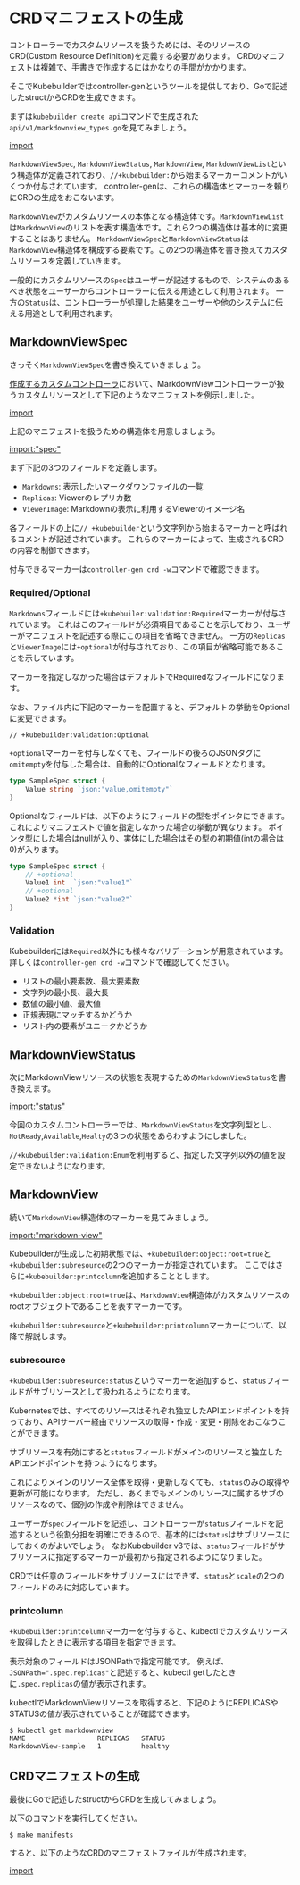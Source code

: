 # CRDマニフェストの生成

コントローラーでカスタムリソースを扱うためには、そのリソースのCRD(Custom Resource Definition)を定義する必要があります。
CRDのマニフェストは複雑で、手書きで作成するにはかなりの手間がかかります。

そこでKubebuilderではcontroller-genというツールを提供しており、Goで記述したstructからCRDを生成できます。

まずは`kubebuilder create api`コマンドで生成された`api/v1/markdownview_types.go`を見てみましょう。

[import](../../codes/00_scaffold/api/v1/markdownview_types.go)

`MarkdownViewSpec`, `MarkdownViewStatus`, `MarkdownView`, `MarkdownViewList`という構造体が定義されており、`//+kubebuilder:`から始まるマーカーコメントがいくつか付与されています。
controller-genは、これらの構造体とマーカーを頼りにCRDの生成をおこないます。

`MarkdownView`がカスタムリソースの本体となる構造体です。`MarkdownViewList`は`MarkdownView`のリストを表す構造体です。これら2つの構造体は基本的に変更することはありません。
`MarkdownViewSpec`と`MarkdownViewStatus`は`MarkdownView`構造体を構成する要素です。この2つの構造体を書き換えてカスタムリソースを定義していきます。

一般的にカスタムリソースの`Spec`はユーザーが記述するもので、システムのあるべき状態をユーザーからコントローラーに伝える用途として利用されます。
一方の`Status`は、コントローラーが処理した結果をユーザーや他のシステムに伝える用途として利用されます。

## MarkdownViewSpec

さっそく`MarkdownViewSpec`を書き換えていきましょう。

[作成するカスタムコントローラ](../introduction/sample.md)において、MarkdownViewコントローラーが扱うカスタムリソースとして下記のようなマニフェストを例示しました。

[import](../../codes/20_manifests/config/samples/view_v1_markdownview.yaml)

上記のマニフェストを扱うための構造体を用意しましょう。

[import:"spec"](../../codes/20_manifests/api/v1/markdownview_types.go)

まず下記の3つのフィールドを定義します。

- `Markdowns`: 表示したいマークダウンファイルの一覧
- `Replicas`: Viewerのレプリカ数
- `ViewerImage`: Markdownの表示に利用するViewerのイメージ名

各フィールドの上に`// +kubebuilder`という文字列から始まるマーカーと呼ばれるコメントが記述されています。
これらのマーカーによって、生成されるCRDの内容を制御できます。

付与できるマーカーは`controller-gen crd -w`コマンドで確認できます。

### Required/Optional

`Markdowns`フィールドには`+kubebuiler:validation:Required`マーカーが付与されています。
これはこのフィールドが必須項目であることを示しており、ユーザーがマニフェストを記述する際にこの項目を省略できません。
一方の`Replicas`と`ViewerImage`には`+optional`が付与されており、この項目が省略可能であることを示しています。

マーカーを指定しなかった場合はデフォルトでRequiredなフィールドになります。

なお、ファイル内に下記のマーカーを配置すると、デフォルトの挙動をOptionalに変更できます。

```
// +kubebuilder:validation:Optional
```

`+optional`マーカーを付与しなくても、フィールドの後ろのJSONタグに`omitempty`を付与した場合は、自動的にOptionalなフィールドとなります。

```go
type SampleSpec struct {
	Value string `json:"value,omitempty"`
}
```

Optionalなフィールドは、以下のようにフィールドの型をポインタにできます。
これによりマニフェストで値を指定しなかった場合の挙動が異なります。
ポインタ型にした場合はnullが入り、実体にした場合はその型の初期値(intの場合は0)が入ります。

```go
type SampleSpec struct {
	// +optional
	Value1 int  `json:"value1"`
	// +optional
	Value2 *int `json:"value2"`
}
```

### Validation

Kubebuilderには`Required`以外にも様々なバリデーションが用意されています。
詳しくは`controller-gen crd -w`コマンドで確認してください。

- リストの最小要素数、最大要素数
- 文字列の最小長、最大長
- 数値の最小値、最大値
- 正規表現にマッチするかどうか
- リスト内の要素がユニークかどうか

## MarkdownViewStatus

次にMarkdownViewリソースの状態を表現するための`MarkdownViewStatus`を書き換えます。

[import:"status"](../../codes/20_manifests/api/v1/markdownview_types.go)

今回のカスタムコントローラーでは、`MarkdownViewStatus`を文字列型とし、`NotReady`,`Available`,`Healty`の3つの状態をあらわすようにしました。

`//+kubebuilder:validation:Enum`を利用すると、指定した文字列以外の値を設定できないようになります。

## MarkdownView

続いて`MarkdownView`構造体のマーカーを見てみましょう。

[import:"markdown-view"](../../codes/20_manifests/api/v1/markdownview_types.go)

Kubebuilderが生成した初期状態では、`+kubebuilder:object:root=true`と`+kubebuilder:subresource`の2つのマーカーが指定されています。
ここではさらに`+kubebuilder:printcolumn`を追加することとします。
  
`+kubebuilder:object:root=true`は、`MarkdownView`構造体がカスタムリソースのrootオブジェクトであることを表すマーカーです。

`+kubebuilder:subresource`と`+kubebuilder:printcolumn`マーカーについて、以降で解説します。

### subresource

`+kubebuilder:subresource:status`というマーカーを追加すると、`status`フィールドがサブリソースとして扱われるようになります。

Kubernetesでは、すべてのリソースはそれぞれ独立したAPIエンドポイントを持っており、APIサーバー経由でリソースの取得・作成・変更・削除をおこなうことができます。

サブリソースを有効にすると`status`フィールドがメインのリソースと独立したAPIエンドポイントを持つようになります。

これによりメインのリソース全体を取得・更新しなくても、`status`のみの取得や更新が可能になります。
ただし、あくまでもメインのリソースに属するサブのリソースなので、個別の作成や削除はできません。

ユーザーが`spec`フィールドを記述し、コントローラーが`status`フィールドを記述するという役割分担を明確にできるので、基本的には`status`はサブリソースにしておくのがよいでしょう。
なおKubebuilder v3では、`status`フィールドがサブリソースに指定するマーカーが最初から指定されるようになりました。

CRDでは任意のフィールドをサブリソースにはできず、`status`と`scale`の2つのフィールドのみに対応しています。

### printcolumn

`+kubebuilder:printcolumn`マーカーを付与すると、kubectlでカスタムリソースを取得したときに表示する項目を指定できます。

表示対象のフィールドはJSONPathで指定可能です。
例えば、`JSONPath=".spec.replicas"`と記述すると、kubectl getしたときに`.spec.replicas`の値が表示されます。

kubectlでMarkdownViewリソースを取得すると、下記のようにREPLICASやSTATUSの値が表示されていることが確認できます。

```
$ kubectl get markdownview
NAME                  REPLICAS   STATUS
MarkdownView-sample   1          healthy
```

## CRDマニフェストの生成

最後にGoで記述したstructからCRDを生成してみましょう。

以下のコマンドを実行してください。

```console
$ make manifests
```

すると、以下のようなCRDのマニフェストファイルが生成されます。

[import](../../codes/20_manifests/config/crd/bases/view.zoetrope.github.io_markdownviews.yaml)
